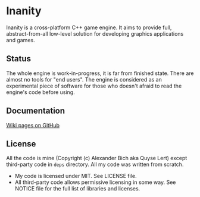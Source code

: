 # Inanity

Inanity is a cross-platform C++ game engine. It aims to provide full, abstract-from-all low-level solution for developing graphics applications and games.

## Status

The whole engine is work-in-progress, it is far from finished state. There are almost no tools for "end users". The engine is considered as an experimental piece of software for those who doesn't afraid to read the engine's code before using.

## Documentation

[Wiki pages on GitHub](https://github.com/quyse/inanity/wiki/Start)

## License

All the code is mine (Copyright (c) Alexander Bich aka Quyse Lert) except third-party code in `deps` directory. All my code was written from scratch.
* My code is licensed under MIT. See LICENSE file.
* All third-party code allows permissive licensing in some way. See NOTICE file for the full list of libraries and licenses.
